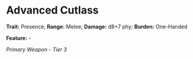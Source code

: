 # Advanced Cutlass

**Trait:** Presence; **Range:** Melee; **Damage:** d8+7 phy; **Burden:** One-Handed

**Feature:** -

*Primary Weapon - Tier 3*
